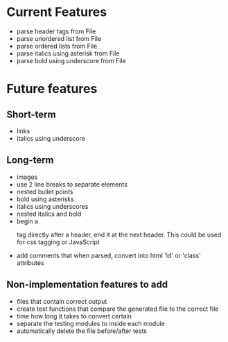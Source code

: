 # Current Features

- parse header tags from File
- parse unordered list from File
- parse ordered lists from File
- parse italics using asterisk from File
- parse bold using underscore from File

# Future features

## Short-term

- links
- italics using underscore

## Long-term

- images
- use 2 line breaks to separate elements
- nested bullet points
- bold using asterisks
- italics using underscores
- nested italics and bold
- begin a <p> tag directly after a header, end it at the next header. This could be used for css tagging or JavaScript
- add comments that when parsed, convert into html 'id' or 'class' attributes

## Non-implementation features to add

- files that contain correct output
- create test functions that compare the generated file to the correct file
- time how long it takes to convert certain
- separate the testing modules to inside each module
- automatically delete the file before/after tests
